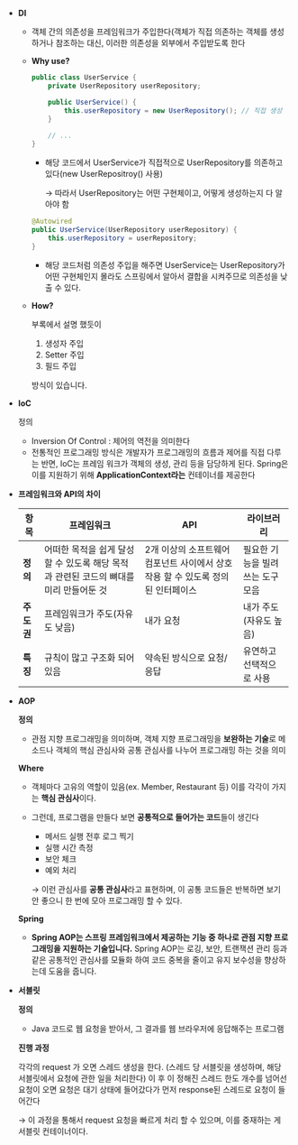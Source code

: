 - **DI**
    - 객체 간의 의존성을 프레임워크가 주입한다(객체가 직접 의존하는 객체를 생성하거나 참조하는 대신, 이러한 의존성을 외부에서 주입받도록 한다
    - **Why use?**
        
        ```java
        public class UserService {
            private UserRepository userRepository;
        
            public UserService() {
                this.userRepository = new UserRepository(); // 직접 생성
            }
            
            // ...
        }
        ```
        
        - 해당 코드에서 UserService가 직접적으로 UserRepository를 의존하고 있다(new UserRepositroy() 사용)
            
            → 따라서 UserRepository는 어떤 구현체이고, 어떻게 생성하는지 다 알아야 함
            
        
         
        
        ```java
        @Autowired
        public UserService(UserRepository userRepository) {
            this.userRepository = userRepository;
        }
        
        ```
        
        - 해당 코드처럼 의존성 주입을 해주면 UserService는 UserRepository가 어떤 구현체인지 몰라도 스프링에서 알아서 결합을 시켜주므로 의존성을 낮출 수 있다.
        
    - **How?**
        
        부록에서 설명 했듯이
        
        1. 생성자 주입
        2. Setter 주입
        3. 필드 주입
        
        방식이 있습니다.
        
- **IoC**
    
    정의
    
    - Inversion Of Control : 제어의 역전을 의미한다
    - 전통적인 프로그래밍 방식은 개발자가 프로그래밍의 흐름과 제어를 직접 다루는 반면, IoC는 프레임 워크가 객체의 생성, 관리 등을 담당하게 된다. Spring은 이를 지원하기 위해 **ApplicationContext라는** 컨테이너를 제공한다
    
- **프레임워크와 API의 차이**
    
    
    | 항목 | **프레임워크** | **API** | **라이브러리** |
    | --- | --- | --- | --- |
    | **정의** | 어떠한 목적을 쉽게 달성할 수 있도록 해당 목적과 관련된 코드의 뼈대를 미리 만들어둔 것 | 2개 이상의 소프트웨어 컴포넌트 사이에서 상호작용 할 수 있도록 정의된 인터페이스 | 필요한 기능을 빌려 쓰는 도구 모음 |
    | **주도권** | 프레임워크가 주도(자유도 낮음) | 내가 요청 | 내가 주도(자유도 높음) |
    | **특징** | 규칙이 많고 구조화 되어 있음 | 약속된 방식으로 요청/응답 | 유연하고 선택적으로 사용 |
    
- **AOP**
    
    **정의**
    
    - 관점 지향 프로그래밍을 의미하며, 객체 지향 프로그래밍을 **보완하는 기술**로 메소드나 객체의 핵심 관심사와 공통 관심사를 나누어 프로그래밍 하는 것을 의미
    
    **Where** 
    
    - 객체마다 고유의 역할이 있음(ex. Member, Restaurant 등) 이를 각각이 가지는 **핵심 관심사**이다.
    - 그런데, 프로그램을 만들다 보면 **공통적으로 들어가는 코드**들이 생긴다
        - 메서드 실행 전후 로그 찍기
        - 실행 시간 측정
        - 보안 체크
        - 예외 처리
        
        → 이런 관심사를 **공통 관심사**라고 표현하며, 이 공통 코드들은 반복하면 보기 안 좋으니 한 번에 모아 프로그래밍 할 수 있다.
        
    
    **Spring**
    
    - **Spring AOP는 스프링 프레임워크에서 제공하는 기능 중 하나로 관점 지향 프로그래밍을 지원하는 기술입니다.** Spring AOP는 로깅, 보안, 트랜잭션 관리 등과 같은 공통적인 관심사를 모듈화 하여 코드 중복을 줄이고 유지 보수성을 향상하는데 도움을 줍니다.
- **서블릿**
    
    **정의**
    
    - Java 코드로 웹 요청을 받아서, 그 결과를 웹 브라우저에 응답해주는 프로그램
    
    **진행 과정**
    
    각각의 request 가 오면 스레드 생성을 한다. (스레드 당 서블릿을 생성하며, 해당 서블릿에서 요청에 관한 일을 처리한다) 이 후 이 정해진 스레드 한도 개수를 넘어선 요청이 오면 요청은 대기 상태에 들어갔다가 먼저 response된 스레드로 요청이 들어간다
    
    → 이 과정을 통해서 request 요청을 빠르게 처리 할 수 있으며, 이를 중재하는 게 서블릿 컨테이너이다.

